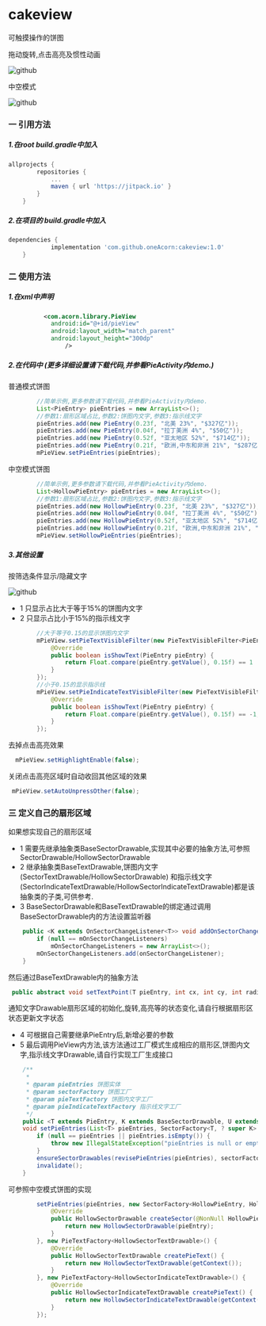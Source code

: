 # cakeview
可触摸操作的饼图

拖动旋转,点击高亮及惯性动画

![github](https://github.com/oneAcorn/cakeview/blob/master/20190506_092928.gif "拖动旋转,点击高亮及惯性动画")

中空模式

![github](https://github.com/oneAcorn/cakeview/blob/master/20190506_093340.gif "拖动旋转,点击高亮及惯性动画")

### 一 引用方法

##### 1.在root build.gradle中加入

```gradle
allprojects {
		repositories {
			...
			maven { url 'https://jitpack.io' }
		}
	}
```

##### 2.在项目的 build.gradle中加入

```gradle
dependencies {
	        implementation 'com.github.oneAcorn:cakeview:1.0'
	}
```

### 二 使用方法

##### 1.在xml中声明

```xml
          <com.acorn.library.PieView
            android:id="@+id/pieView"
            android:layout_width="match_parent"
            android:layout_height="300dp"
                />
```

##### 2.在代码中 (更多详细设置请下载代码,并参看PieActivity内demo.)

普通模式饼图

```java
        //简单示例,更多参数请下载代码,并参看PieActivity内demo.
        List<PieEntry> pieEntries = new ArrayList<>();
        //参数1:扇形区域占比,参数2:饼图内文字,参数3:指示线文字
        pieEntries.add(new PieEntry(0.23f, "北美 23%", "$327亿"));
        pieEntries.add(new PieEntry(0.04f, "拉丁美洲 4%", "$50亿"));
        pieEntries.add(new PieEntry(0.52f, "亚太地区 52%", "$714亿"));
        pieEntries.add(new PieEntry(0.21f, "欧洲,中东和非洲 21%", "$287亿"));
        mPieView.setPieEntries(pieEntries);
```

中空模式饼图

```java
        //简单示例,更多参数请下载代码,并参看PieActivity内demo.
        List<HollowPieEntry> pieEntries = new ArrayList<>();
        //参数1:扇形区域占比,参数2:饼图内文字,参数3:指示线文字
        pieEntries.add(new HollowPieEntry(0.23f, "北美 23%", "$327亿"));
        pieEntries.add(new HollowPieEntry(0.04f, "拉丁美洲 4%", "$50亿"));
        pieEntries.add(new HollowPieEntry(0.52f, "亚太地区 52%", "$714亿"));
        pieEntries.add(new HollowPieEntry(0.21f, "欧洲,中东和非洲 21%", "$287亿"));
        mPieView.setHollowPieEntries(pieEntries);
```

##### 3.其他设置

按筛选条件显示/隐藏文字

![github](https://github.com/oneAcorn/cakeview/blob/master/20190506_093532.gif "按筛选条件显示/隐藏文字")

* 1 只显示占比大于等于15%的饼图内文字
* 2 只显示占比小于15%的指示线文字

```java
        //大于等于0.15的显示饼图内文字
        mPieView.setPieTextVisibleFilter(new PieTextVisibleFilter<PieEntry>() {
            @Override
            public boolean isShowText(PieEntry pieEntry) {
                return Float.compare(pieEntry.getValue(), 0.15f) == 1 || Float.compare(pieEntry.getValue(), 0.15f) == 0;
            }
        });
        //小于0.15的显示指示线
        mPieView.setPieIndicateTextVisibleFilter(new PieTextVisibleFilter<PieEntry>() {
            @Override
            public boolean isShowText(PieEntry pieEntry) {
                return Float.compare(pieEntry.getValue(), 0.15f) == -1;
            }
        });
```

去掉点击高亮效果

```java
  mPieView.setHighlightEnable(false);
```

关闭点击高亮区域时自动收回其他区域的效果

```java
 mPieView.setAutoUnpressOther(false);
```

### 三 定义自己的扇形区域
如果想实现自己的扇形区域
* 1 需要先继承抽象类BaseSectorDrawable,实现其中必要的抽象方法,可参照SectorDrawable/HollowSectorDrawable
* 2 继承抽象类BaseTextDrawable,饼图内文字(SectorTextDrawable/HollowSectorDrawable)
和指示线文字(SectorIndicateTextDrawable/HollowSectorIndicateTextDrawable)都是该抽象类的子类,可供参考.
* 3 BaseSectorDrawable和BaseTextDrawable的绑定通过调用BaseSectorDrawable内的方法设置监听器
```java
    public <K extends OnSectorChangeListener<T>> void addOnSectorChangeListener(K onSectorChangeListener) {
        if (null == mOnSectorChangeListeners)
            mOnSectorChangeListeners = new ArrayList<>();
        mOnSectorChangeListeners.add(onSectorChangeListener);
    }
```

然后通过BaseTextDrawable内的抽象方法
```java
 public abstract void setTextPoint(T pieEntry, int cx, int cy, int radius, int source);
```
通知文字Drawable扇形区域的初始化,旋转,高亮等的状态变化,请自行根据扇形区状态更新文字状态
* 4 可根据自己需要继承PieEntry后,新增必要的参数
* 5 最后调用PieView内方法,该方法通过工厂模式生成相应的扇形区,饼图内文字,指示线文字Drawable,请自行实现工厂生成接口
```java
    /**
     *
     * @param pieEntries 饼图实体
     * @param sectorFactory 饼图工厂
     * @param pieTextFactory 饼图内文字工厂
     * @param pieIndicateTextFactory 指示线文字工厂
     */
    public <T extends PieEntry, K extends BaseSectorDrawable, U extends BaseTextDrawable, E extends BaseTextDrawable>
    void setPieEntries(List<T> pieEntries, SectorFactory<T, ? super K> sectorFactory, PieTextFactory<? super U> pieTextFactory, PieTextFactory<? super E> pieIndicateTextFactory) {
        if (null == pieEntries || pieEntries.isEmpty()) {
            throw new IllegalStateException("pieEntries is null or empty");
        }
        ensureSectorDrawables(revisePieEntries(pieEntries), sectorFactory, pieTextFactory, pieIndicateTextFactory);
        invalidate();
    }
```
可参照中空模式饼图的实现
```java
        setPieEntries(pieEntries, new SectorFactory<HollowPieEntry, HollowSectorDrawable>() {
            @Override
            public HollowSectorDrawable createSector(@NonNull HollowPieEntry pieEntry, int position) {
                return new HollowSectorDrawable(pieEntry);
            }
        }, new PieTextFactory<HollowSectorTextDrawable>() {
            @Override
            public HollowSectorTextDrawable createPieText() {
                return new HollowSectorTextDrawable(getContext());
            }
        }, new PieTextFactory<HollowSectorIndicateTextDrawable>() {
            @Override
            public HollowSectorIndicateTextDrawable createPieText() {
                return new HollowSectorIndicateTextDrawable(getContext());
            }
        });
```
